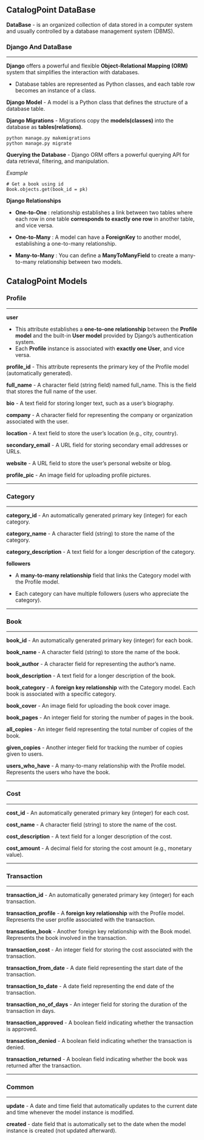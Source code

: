 ## CatalogPoint DataBase

**DataBase** -  is an organized collection of data stored in a computer system and usually controlled by a database management system (DBMS).

### Django And DataBase
---

**Django** offers a powerful and flexible **Object-Relational Mapping (ORM)** system that simplifies the interaction with databases.

- Database tables are represented as Python classes, and each table row becomes an instance of a class.

**Django Model** - A model is a Python class that defines the structure of a database table.

**Django Migrations** - Migrations copy the **models(classes)** into the database as **tables(relations)**.

```
python manage.py makemigrations
python manage.py migrate
```

**Querying the Database** - Django ORM offers a powerful querying API for data retrieval, filtering, and manipulation.

*Example*
```
# Get a book using id
Book.objects.get(book_id = pk)
```

**Django Relationships**

- **One-to-One** : relationship establishes a link between two tables where each row in one table **corresponds to exactly one row** in another table, and vice versa. 

- **One-to-Many** : A model can have a **ForeignKey** to another model, establishing a one-to-many relationship.

- **Many-to-Many** : You can define a **ManyToManyField** to create a many-to-many relationship between two models.

## CatalogPoint Models

### Profile
---

**user**
- This attribute establishes a **one-to-one relationship** between the **Profile model** and the built-in **User model** provided by Django’s authentication system.
- Each **Profile** instance is associated with **exactly one User**, and vice versa.

**profile_id** - This attribute represents the primary key of the Profile model (automatically generated).

**full_name** - A character field (string field) named full_name. This is the field that stores the full name of the user.

**bio** - A text field for storing longer text, such as a user’s biography.

**company** - A character field for representing the company or organization associated with the user.

**location** - A text field to store the user’s location (e.g., city, country).

**secondary_email** - A URL field for storing secondary email addresses or URLs.

**website** - A URL field to store the user’s personal website or blog.

**profile_pic** - An image field for uploading profile pictures.

---

### Category
---

**category_id** - An automatically generated primary key (integer) for each category.

**category_name** - A character field (string) to store the name of the category.

**category_description** - A text field for a longer description of the category.

**followers**

- A **many-to-many relationship** field that links the Category model with the Profile model.

- Each category can have multiple followers (users who appreciate the category).

---

### Book
---

**book_id** - An automatically generated primary key (integer) for each book.

**book_name** - A character field (string) to store the name of the book.

**book_author** - A character field for representing the author’s name.

**book_description** - A text field for a longer description of the book.

**book_category** - A **foreign key relationship** with the Category model. Each book is associated with a specific category.

**book_cover** - An image field for uploading the book cover image.

**book_pages** - An integer field for storing the number of pages in the book.

**all_copies** - An integer field representing the total number of copies of the book.

**given_copies** - Another integer field for tracking the number of copies given to users.

**users_who_have** - A many-to-many relationship with the Profile model. Represents the users who have the book.

---

### Cost
---

**cost_id** - An automatically generated primary key (integer) for each cost.

**cost_name** - A character field (string) to store the name of the cost.

**cost_description** - A text field for a longer description of the cost.

**cost_amount** - A decimal field for storing the cost amount (e.g., monetary value).

---

### Transaction
---

**transaction_id** - An automatically generated primary key (integer) for each transaction.

**transaction_profile** - A **foreign key relationship** with the Profile model. Represents the user profile associated with the transaction.

**transaction_book** - Another foreign key relationship with the Book model. Represents the book involved in the transaction.

**transaction_cost** - An integer field for storing the cost associated with the transaction.

**transaction_from_date** - A date field representing the start date of the transaction.

**transaction_to_date** - A date field representing the end date of the transaction.

**transaction_no_of_days** - An integer field for storing the duration of the transaction in days.

**transaction_approved** - A boolean field indicating whether the transaction is approved.

**transaction_denied** - A boolean field indicating whether the transaction is denied.

**transaction_returned** - A boolean field indicating whether the book was returned after the transaction.

---

### Common
---

**update** - A date and time field that automatically updates to the current date and time whenever the model instance is modified.

**created** -  date field that is automatically set to the date when the model instance is created (not updated afterward).